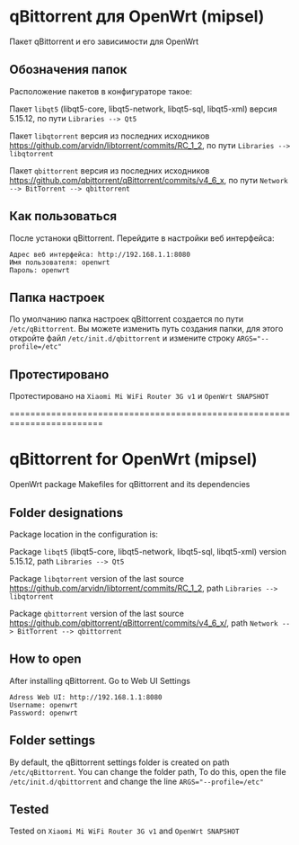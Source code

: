 # qBittorrent для OpenWrt (mipsel)
Пакет qBittorrent и его зависимости для OpenWrt

## Обозначения папок
Расположение пакетов в конфигураторе такое:

Пакет `libqt5` (libqt5-core, libqt5-network, libqt5-sql, libqt5-xml) версия 5.15.12, по пути `Libraries --> Qt5`

Пакет `libqtorrent` версия из последних исходников https://github.com/arvidn/libtorrent/commits/RC_1_2, по пути `Libraries --> libqtorrent`

Пакет `qbittorrent` версия из последних исходников https://github.com/qbittorrent/qBittorrent/commits/v4_6_x, по пути `Network --> BitTorrent --> qbittorrent`

## Как пользоваться
После устаноки qBittorrent. Перейдите в настройки веб интерфейса:
```
Адрес веб интерфейса: http://192.168.1.1:8080
Имя пользователя: openwrt
Пароль: openwrt
```

## Папка настроек
По умолчанию папка настроек qBittorrent создается по пути `/etc/qBittorrent`. Вы можете изменить путь создания папки, для этого откройте файл `/etc/init.d/qbittorrent` и измените строку `ARGS="--profile=/etc"`

## Протестировано
Протестировано на `Xiaomi Mi WiFi Router 3G v1` и `OpenWrt SNAPSHOT`

========================================================================
# qBittorrent for OpenWrt (mipsel)
OpenWrt package Makefiles for qBittorrent and its dependencies

## Folder designations
Package location in the configuration is:

Package `libqt5` (libqt5-core, libqt5-network, libqt5-sql, libqt5-xml) version 5.15.12, path `Libraries --> Qt5`

Package `libqtorrent` version of the last source https://github.com/arvidn/libtorrent/commits/RC_1_2, path `Libraries --> libqtorrent`

Package `qbittorrent` version of the last source https://github.com/qbittorrent/qBittorrent/commits/v4_6_x/, path `Network --> BitTorrent --> qbittorrent`

## How to open
After installing qBittorrent. Go to Web UI Settings 
```
Adress Web UI: http://192.168.1.1:8080
Username: openwrt
Password: openwrt
```

## Folder settings
By default, the qBittorrent settings folder is created on path `/etc/qBittorrent`. You can change the folder path, To do this, open the file `/etc/init.d/qbittorrent` and change the line `ARGS="--profile=/etc"`

## Tested
Tested on `Xiaomi Mi WiFi Router 3G v1` and `OpenWrt SNAPSHOT`
